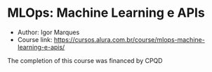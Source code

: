 # MLOps: Machine Learning e APIs

* Author: Igor Marques
* Course link: https://cursos.alura.com.br/course/mlops-machine-learning-e-apis/

The completion of this course was financed by CPQD
